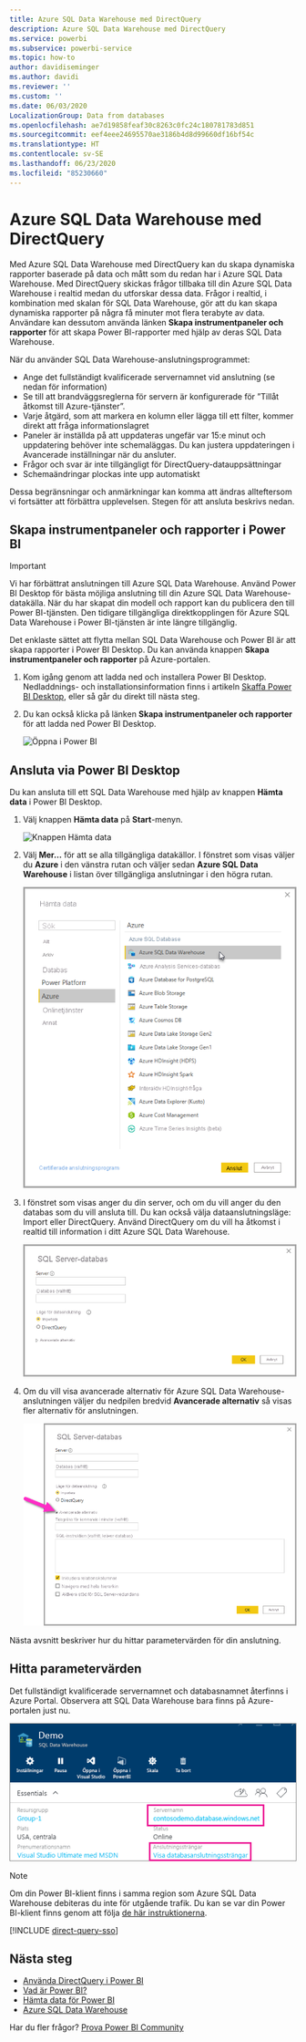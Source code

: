 ```yaml
---
title: Azure SQL Data Warehouse med DirectQuery
description: Azure SQL Data Warehouse med DirectQuery
ms.service: powerbi
ms.subservice: powerbi-service
ms.topic: how-to
author: davidiseminger
ms.author: davidi
ms.reviewer: ''
ms.custom: ''
ms.date: 06/03/2020
LocalizationGroup: Data from databases
ms.openlocfilehash: ae7d19858feaf30c8263c0fc24c180781783d851
ms.sourcegitcommit: eef4eee24695570ae3186b4d8d99660df16bf54c
ms.translationtype: HT
ms.contentlocale: sv-SE
ms.lasthandoff: 06/23/2020
ms.locfileid: "85230660"
---
```

# <a name="azure-sql-data-warehouse-with-directquery"></a>Azure SQL Data Warehouse med DirectQuery

Med Azure SQL Data Warehouse med DirectQuery kan du skapa dynamiska rapporter baserade på data och mått som du redan har i Azure SQL Data Warehouse. Med DirectQuery skickas frågor tillbaka till din Azure SQL Data Warehouse i realtid medan du utforskar dessa data. Frågor i realtid, i kombination med skalan för SQL Data Warehouse, gör att du kan skapa dynamiska rapporter på några få minuter mot flera terabyte av data. Användare kan dessutom använda länken **Skapa instrumentpaneler och rapporter** för att skapa Power BI-rapporter med hjälp av deras SQL Data Warehouse.

När du använder SQL Data Warehouse-anslutningsprogrammet:

* Ange det fullständigt kvalificerade servernamnet vid anslutning (se nedan för information)
* Se till att brandväggsreglerna för servern är konfigurerade för ”Tillåt åtkomst till Azure-tjänster”.
* Varje åtgärd, som att markera en kolumn eller lägga till ett filter, kommer direkt att fråga informationslagret
* Paneler är inställda på att uppdateras ungefär var 15:e minut och uppdatering behöver inte schemaläggas.  Du kan justera uppdateringen i Avancerade inställningar när du ansluter.
* Frågor och svar är inte tillgängligt för DirectQuery-datauppsättningar
* Schemaändringar plockas inte upp automatiskt

Dessa begränsningar och anmärkningar kan komma att ändras allteftersom vi fortsätter att förbättra upplevelsen. Stegen för att ansluta beskrivs nedan.

## <a name="build-dashboards-and-reports-in-power-bi"></a>Skapa instrumentpaneler och rapporter i Power BI

> [!Important]
> Vi har förbättrat anslutningen till Azure SQL Data Warehouse. Använd Power BI Desktop för bästa möjliga anslutning till din Azure SQL Data Warehouse-datakälla. När du har skapat din modell och rapport kan du publicera den till Power BI-tjänsten. Den tidigare tillgängliga direktkopplingen för Azure SQL Data Warehouse i Power BI-tjänsten är inte längre tillgänglig.

Det enklaste sättet att flytta mellan SQL Data Warehouse och Power BI är att skapa rapporter i Power BI Desktop. Du kan använda knappen **Skapa instrumentpaneler och rapporter** på Azure-portalen.

1. Kom igång genom att ladda ned och installera Power BI Desktop. Nedladdnings- och installationsinformation finns i artikeln [Skaffa Power BI Desktop](../fundamentals/desktop-get-the-desktop.md), eller så går du direkt till nästa steg.

2. Du kan också klicka på länken **Skapa instrumentpaneler och rapporter** för att ladda ned Power BI Desktop.

    ![Öppna i Power BI](media/service-azure-sql-data-warehouse-with-direct-connect/create-reports-01.png)


## <a name="connecting-through-power-bi-desktop"></a>Ansluta via Power BI Desktop

Du kan ansluta till ett SQL Data Warehouse med hjälp av knappen **Hämta data** i Power BI Desktop. 

1. Välj knappen **Hämta data** på **Start**-menyn.  

    ![Knappen Hämta data](media/service-azure-sql-data-warehouse-with-direct-connect/create-reports-02.png)

2. Välj **Mer…** för att se alla tillgängliga datakällor. I fönstret som visas väljer du **Azure** i den vänstra rutan och väljer sedan **Azure SQL Data Warehouse** i listan över tillgängliga anslutningar i den högra rutan.

    ![Azure-datakällor](media/service-azure-sql-data-warehouse-with-direct-connect/create-reports-03.png)

3. I fönstret som visas anger du din server, och om du vill anger du den databas som du vill ansluta till. Du kan också välja dataanslutningsläge: Import eller DirectQuery. Använd DirectQuery om du vill ha åtkomst i realtid till information i ditt Azure SQL Data Warehouse.

    ![Azure SQL Data Warehouse med direktanslutning](media/service-azure-sql-data-warehouse-with-direct-connect/create-reports-04.png)

4. Om du vill visa avancerade alternativ för Azure SQL Data Warehouse-anslutningen väljer du nedpilen bredvid **Avancerade alternativ** så visas fler alternativ för anslutningen.

    ![Servernamn](media/service-azure-sql-data-warehouse-with-direct-connect/create-reports-05.png)

Nästa avsnitt beskriver hur du hittar parametervärden för din anslutning. 

## <a name="finding-parameter-values"></a>Hitta parametervärden

Det fullständigt kvalificerade servernamnet och databasnamnet återfinns i Azure Portal. Observera att SQL Data Warehouse bara finns på Azure-portalen just nu.

![Azure Portal](media/service-azure-sql-data-warehouse-with-direct-connect/azureportal.png)

> [!NOTE]
> Om din Power BI-klient finns i samma region som Azure SQL Data Warehouse debiteras du inte för utgående trafik. Du kan se var din Power BI-klient finns genom att följa [de här instruktionerna](https://docs.microsoft.com/power-bi/service-admin-where-is-my-tenant-located).

[!INCLUDE [direct-query-sso](../includes/direct-query-sso.md)]

## <a name="next-steps"></a>Nästa steg

* [Använda DirectQuery i Power BI](desktop-directquery-about.md)
* [Vad är Power BI?](../fundamentals/power-bi-overview.md)  
* [Hämta data för Power BI](service-get-data.md)  
* [Azure SQL Data Warehouse](/azure/sql-data-warehouse/sql-data-warehouse-overview-what-is/)

Har du fler frågor? [Prova Power BI Community](https://community.powerbi.com/)
